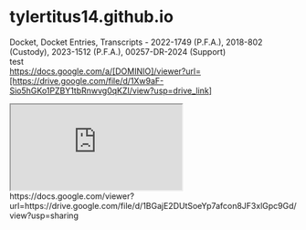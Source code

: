 # tylertitus14.github.io
Docket, Docket Entries, Transcripts - 2022-1749 (P.F.A.), 2018-802 (Custody), 2023-1512 (P.F.A.), 00257-DR-2024 (Support)  
test  
https://docs.google.com/a/[DOMINIO]/viewer?url=[https://drive.google.com/file/d/1Xw9aF-Sio5hGKo1PZBY1tbRnwvg0qKZI/view?usp=drive_link]  
<iframe src="https://docs.google.com/viewer?srcid=[https://drive.google.com/file/d/1Xw9aF-Sio5hGKo1PZBY1tbRnwvg0qKZI/view?usp=drive_link]&pid=explorer&efh=false&a=v&chrome=false&embedded=true" ></iframe>  
https://docs.google.com/viewer?url=https://drive.google.com/file/d/1BGajE2DUtSoeYp7afcon8JF3xlGpc9Gd/view?usp=sharing
